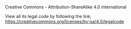 Creative Commons - Attribution-ShareAlike 4.0 International

View all its legal code by following the link;
https://creativecommons.org/licenses/by-sa/4.0/legalcode
